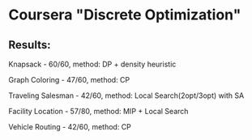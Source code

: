 # Coursera "Discrete Optimization"
## Results:
Knapsack - 60/60, method: DP + density heuristic

Graph Coloring - 47/60, method: CP

Traveling Salesman - 42/60, method: Local Search(2opt/3opt) with SA

Facility Location - 57/80, method: MIP + Local Search

Vehicle Routing - 42/60, method: CP